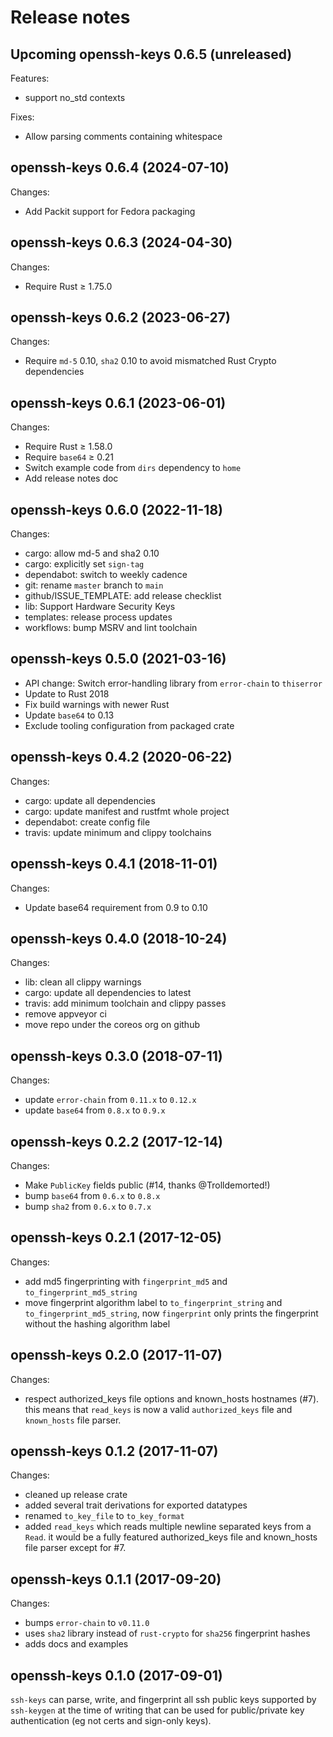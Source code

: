 # Release notes

## Upcoming openssh-keys 0.6.5 (unreleased)

Features:

- support no_std contexts

Fixes:

- Allow parsing comments containing whitespace


## openssh-keys 0.6.4 (2024-07-10)

Changes:

- Add Packit support for Fedora packaging


## openssh-keys 0.6.3 (2024-04-30)

Changes:

 - Require Rust ≥ 1.75.0

## openssh-keys 0.6.2 (2023-06-27)

Changes:

- Require `md-5` 0.10, `sha2` 0.10 to avoid mismatched Rust Crypto dependencies


## openssh-keys 0.6.1 (2023-06-01)

Changes:

- Require Rust ≥ 1.58.0
- Require `base64` ≥ 0.21
- Switch example code from `dirs` dependency to `home`
- Add release notes doc


## openssh-keys 0.6.0 (2022-11-18)

Changes:

- cargo: allow md-5 and sha2 0.10
- cargo: explicitly set `sign-tag` 
- dependabot: switch to weekly cadence
- git: rename `master` branch to `main`
- github/ISSUE_TEMPLATE: add release checklist
- lib: Support Hardware Security Keys
- templates: release process updates
- workflows: bump MSRV and lint toolchain


## openssh-keys 0.5.0 (2021-03-16)

- API change: Switch error-handling library from `error-chain` to `thiserror`
- Update to Rust 2018
- Fix build warnings with newer Rust
- Update `base64` to 0.13
- Exclude tooling configuration from packaged crate


## openssh-keys 0.4.2 (2020-06-22)

Changes:

- cargo: update all dependencies
- cargo: update manifest and rustfmt whole project
- dependabot: create config file
- travis: update minimum and clippy toolchains


## openssh-keys 0.4.1 (2018-11-01)

Changes:

- Update base64 requirement from 0.9 to 0.10


## openssh-keys 0.4.0 (2018-10-24)

Changes:

- lib: clean all clippy warnings
- cargo: update all dependencies to latest
- travis: add minimum toolchain and clippy passes
- remove appveyor ci
- move repo under the coreos org on github


## openssh-keys 0.3.0 (2018-07-11)

Changes:

- update `error-chain` from `0.11.x` to `0.12.x`
- update `base64` from `0.8.x` to `0.9.x`


## openssh-keys 0.2.2 (2017-12-14)

Changes:

- Make `PublicKey` fields public (#14, thanks @Trolldemorted!)
- bump `base64` from `0.6.x` to `0.8.x`
- bump `sha2` from `0.6.x` to `0.7.x`


## openssh-keys 0.2.1 (2017-12-05)

Changes:

- add md5 fingerprinting with `fingerprint_md5` and `to_fingerprint_md5_string`
- move fingerprint algorithm label to `to_fingerprint_string` and `to_fingerprint_md5_string`, now `fingerprint` only prints the fingerprint without the hashing algorithm label


## openssh-keys 0.2.0 (2017-11-07)

Changes:

- respect authorized_keys file options and known_hosts hostnames (#7). this means that `read_keys` is now a valid `authorized_keys` file and `known_hosts` file parser.


## openssh-keys 0.1.2 (2017-11-07)

Changes:

- cleaned up release crate
- added several trait derivations for exported datatypes
- renamed `to_key_file` to `to_key_format`
- added `read_keys` which reads multiple newline separated keys from a `Read`. it would be a fully featured authorized_keys file and known_hosts file parser except for #7. 


## openssh-keys 0.1.1 (2017-09-20)

Changes:

- bumps `error-chain` to `v0.11.0`
- uses `sha2` library instead of `rust-crypto` for `sha256` fingerprint hashes
- adds docs and examples


## openssh-keys 0.1.0 (2017-09-01)

`ssh-keys` can parse, write, and fingerprint all ssh public keys supported by `ssh-keygen` at the time of writing that can be used for public/private key authentication (eg not certs and sign-only keys). 
